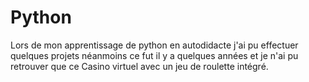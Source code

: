 # Python
Lors de mon apprentissage de python en autodidacte j'ai pu effectuer quelques projets néanmoins ce fut il y a quelques années et je n'ai pu retrouver que ce Casino virtuel avec un jeu de roulette intégré.
